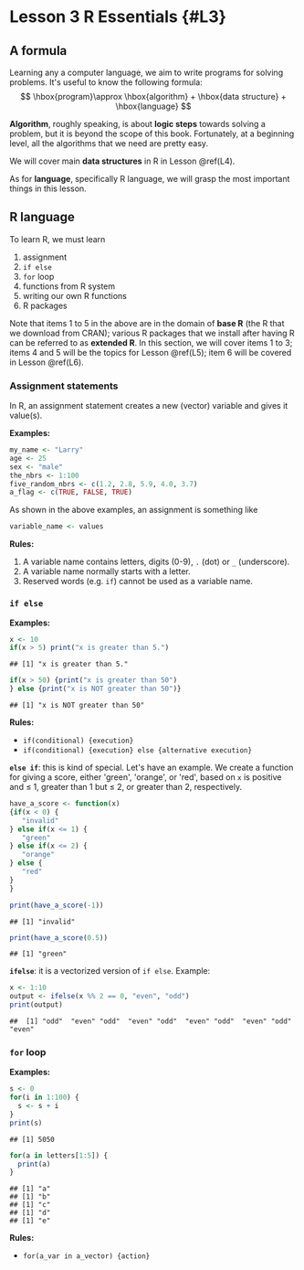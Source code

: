 # Lesson 3 R Essentials {#L3}

## A formula

Learning any a computer language, we aim to write programs for solving problems. It's useful to know the following formula:
$$
\hbox{program}\approx \hbox{algorithm} + \hbox{data structure} + \hbox{language}
$$

**Algorithm**, roughly speaking, is about **logic steps** towards solving a problem, but it is beyond the scope of this book. Fortunately, at a beginning level, all the algorithms that we need are pretty easy.

We will cover main **data structures** in R in Lesson \@ref(L4).

As for **language**, specifically R language, we will grasp the most important things in this lesson.

## R language

To learn R, we must learn

1. assignment
1. `if else`
1. `for` loop
1. functions from R system
1. writing our own R functions
1. R packages

Note that items 1 to 5 in the above are in the domain of **base R** (the R that we download from CRAN); various R packages that we install after having R can be referred to as **extended R**. In this section, we will cover items 1 to 3; items 4 and 5 will be the topics for Lesson \@ref(L5); item 6 will be covered in Lesson \@ref(L6).

### Assignment statements 

In R, an assignment statement creates a new (vector) variable and gives it value(s).

**Examples:**

```r
my_name <- "Larry"
age <- 25
sex <- "male"
the_nbrs <- 1:100
five_random_nbrs <- c(1.2, 2.8, 5.9, 4.0, 3.7)
a_flag <- c(TRUE, FALSE, TRUE)
```

As shown in the above examples, an assignment is something like

```r
variable_name <- values
```

**Rules:**

1. A variable name contains letters, digits (0-9), `.` (dot) or `_` (underscore).
1. A variable name normally starts with a letter.
1. Reserved words (e.g. `if`) cannot be used as a variable name.

### `if else`

**Examples:**


```r
x <- 10
if(x > 5) print("x is greater than 5.")
```

```
## [1] "x is greater than 5."
```

```r
if(x > 50) {print("x is greater than 50")
} else {print("x is NOT greater than 50")}
```

```
## [1] "x is NOT greater than 50"
```

**Rules:**

- `if(conditional) {execution}`
- `if(conditional) {execution} else {alternative execution}`


**`else if`**: this is kind of special. Let's have an example. We create a function for giving a score, either 'green', 'orange', or 'red', based on `x` is positive and $\le$ 1, greater than 1 but $\le$ 2, or greater than 2, respectively. 


```r
have_a_score <- function(x) 
{if(x < 0) {
   "invalid"
} else if(x <= 1) {
   "green"
} else if(x <= 2) {
   "orange"
} else {
   "red"
}
}

print(have_a_score(-1))
```

```
## [1] "invalid"
```

```r
print(have_a_score(0.5))
```

```
## [1] "green"
```

**`ifelse`**: it is a vectorized version of `if else`. Example:

```r
x <- 1:10
output <- ifelse(x %% 2 == 0, "even", "odd")
print(output)
```

```
##  [1] "odd"  "even" "odd"  "even" "odd"  "even" "odd"  "even" "odd"  "even"
```



### `for` loop

**Examples:** 


```r
s <- 0
for(i in 1:100) {
  s <- s + i
}
print(s)
```

```
## [1] 5050
```

```r
for(a in letters[1:5]) {
  print(a)
}
```

```
## [1] "a"
## [1] "b"
## [1] "c"
## [1] "d"
## [1] "e"
```

**Rules:**

- `for(a_var in a_vector) {action}`

